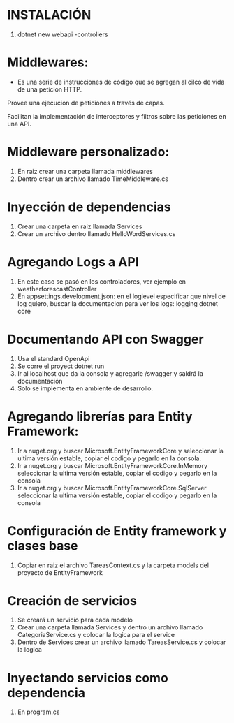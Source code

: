 # INSTALACIÓN

1. dotnet new webapi -controllers

# Middlewares:

- Es una serie de instrucciones de código que se agregan al cilco de vida de una petición HTTP.

Provee una ejecucion de peticiones a través de capas.

Facilitan la implementación de interceptores y filtros sobre las peticiones en una API.

# Middleware personalizado:

1. En raiz crear una carpeta llamada middlewares
2. Dentro crear un archivo llamado TimeMiddleware.cs

# Inyección de dependencias

1. Crear una carpeta en raiz llamada Services
2. Crear un archivo dentro llamado HelloWordServices.cs

# Agregando Logs a API

1. En este caso se pasó en los controladores, ver ejemplo en weatherforescastController
2. En appsettings.development.json: en el loglevel especificar que nivel de log quiero, buscar la documentacion para ver los logs: logging dotnet core

# Documentando API con Swagger

1. Usa el standard OpenApi
2. Se corre el proyect dotnet run
3. Ir al localhost que da la consola y agregarle /swagger y saldrá la documentación
4. Solo se implementa en ambiente de desarrollo.

# Agregando librerías para Entity Framework:

1. Ir a nuget.org y buscar Microsoft.EntityFrameworkCore y seleccionar la ultima versión estable, copiar el codigo y pegarlo en la consola.
2. Ir a nuget.org y buscar Microsoft.EntityFrameworkCore.InMemory seleccionar la ultima versión estable, copiar el codigo y pegarlo en la consola
3. Ir a nuget.org y buscar Microsoft.EntityFrameworkCore.SqlServer seleccionar la ultima versión estable, copiar el codigo y pegarlo en la consola

# Configuración de Entity framework y clases base

1. Copiar en raiz el archivo TareasContext.cs y la carpeta models del proyecto de EntityFramework

# Creación de servicios

1. Se creará un servicio para cada modelo
2. Crear una carpeta llamada Services y dentro un archivo llamado CategoriaService.cs y colocar la logica para el service
3. Dentro de Services crear un archivo llamado TareasService.cs y colocar la logica

# Inyectando servicios como dependencia

1.  En program.cs
